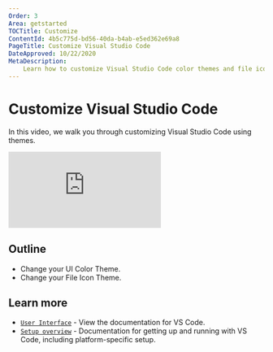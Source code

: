 ```yaml
---
Order: 3
Area: getstarted
TOCTitle: Customize
ContentId: 4b5c775d-bd56-40da-b4ab-e5ed362e69a8
PageTitle: Customize Visual Studio Code
DateApproved: 10/22/2020
MetaDescription:
    Learn how to customize Visual Studio Code color themes and file icons.
---
```


# Customize Visual Studio Code

In this video, we walk you through customizing Visual Studio Code using themes.

<iframe src="https://www.youtube-nocookie.com/embed/HOShAQzOy4Q" frameborder="0" frameborder="0" allow="accelerometer; autoplay; encrypted-media; gyroscope; picture-in-picture" allowfullscreen title="Personalize VS Code with themes"></iframe>

## Outline

- Change your UI Color Theme.
- Change your File Icon Theme.

## Learn more

- [`User Interface`](/docs/getstarted/userinterface.md) - View the documentation
  for VS Code.
- [`Setup overview`](/docs/setup/setup-overview.md) - Documentation for getting
  up and running with VS Code, including platform-specific setup.
